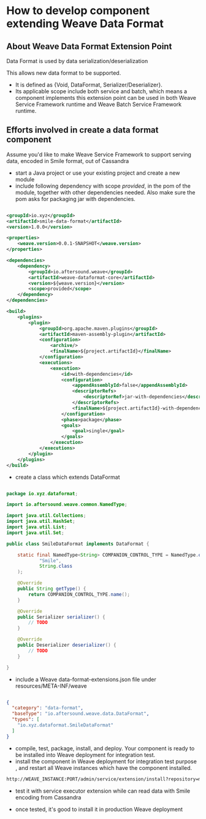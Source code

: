 # How to develop component extending Weave Data Format

## About Weave Data Format Extension Point

Data Format is used by data serialization/deserialization 

This allows new data format to be supported.
- It is defined as {Void, DataFormat, Serializer/Deserializer}. 
- Its applicable scope include both service and batch, which means a component implements this extension point can be 
used in both Weave Service Framework runtime and Weave Batch Service Framework runtime.

## Efforts involved in create a data format component

Assume you'd like to make Weave Service Framework to support serving data, encoded in Smile format, out of Cassandra

- start a Java project or use your existing project and create a new module
- include following dependency with scope *provided*, in the pom of the module, together with other dependencies needed.
Also make sure the pom asks for packaging jar with dependencies.  

```xml

<groupId>io.xyz</groupId>
<artifactId>smile-data-format</artifactId>
<version>1.0.0</version>

<properties>
    <weave.version>0.0.1-SNAPSHOT</weave.version>
</properties>

<dependencies>
    <dependency>
        <groupId>io.aftersound.weave</groupId>
        <artifactId>weave-dataformat-core</artifactId>
        <version>${weave.version}</version>
        <scope>provided</scope>
    </dependency>
</dependencies>

<build>
    <plugins>
        <plugin>
            <groupId>org.apache.maven.plugins</groupId>
            <artifactId>maven-assembly-plugin</artifactId>
            <configuration>
                <archive/>
                <finalName>${project.artifactId}</finalName>
            </configuration>
            <executions>
                <execution>
                    <id>with-dependencies</id>
                    <configuration>
                        <appendAssemblyId>false</appendAssemblyId>
                        <descriptorRefs>
                            <descriptorRef>jar-with-dependencies</descriptorRef>
                        </descriptorRefs>
                        <finalName>${project.artifactId}-with-dependencies-${project.version}</finalName>
                    </configuration>
                    <phase>package</phase>
                    <goals>
                        <goal>single</goal>
                    </goals>
                </execution>
            </executions>
        </plugin>
    </plugins>
</build>
```
- create a class which extends DataFormat  

```java

package io.xyz.dataformat;

import io.aftersound.weave.common.NamedType;

import java.util.Collections;
import java.util.HashSet;
import java.util.List;
import java.util.Set;

public class SmileDataFormat implements DataFormat {

    static final NamedType<String> COMPANION_CONTROL_TYPE = NamedType.of(
            "Smile",
            String.class
    );

    @Override
    public String getType() {
        return COMPANION_CONTROL_TYPE.name();
    }

    @Override
    public Serializer serializer() {
        // TODO
    }

    @Override
    public Deserializer deserializer() {
        // TODO
    }

}
```

- include a Weave data-format-extensions.json file under resources/META-INF/weave  

```json

{
  "category": "data-format",
  "baseType": "io.aftersound.weave.data.DataFormat",
  "types": [
    "io.xyz.dataformat.SmileDataFormat"
  ]
}

```
- compile, test, package, install, and deploy. Your component is ready to be installed into Weave deployment for 
integration test.
- install the component in Weave deployment for integration test purpose , and restart all Weave instances which have 
the component installed.  

```html
http://WEAVE_INSTANCE:PORT/admin/service/extension/install?repository=maven://MAVEN_REPOSITORY_URL&groupId=io.xyz&artifactId=smile-data-format&version=1.0.0
```

- test it with service executor extension while can read data with Smile encoding from Cassandra

- once tested, it's good to install it in production Weave deployment
